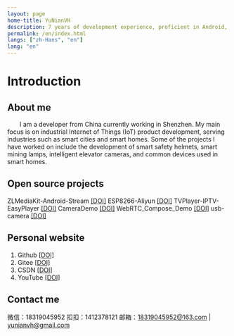 ```yaml
---
layout: page
home-title: YuNianVH
description: 7 years of development experience, proficient in Android, Java, C++, Arduino, Vue, and other programming languages.
permalink: /en/index.html
langs: ["zh-Hans", "en"]
lang: "en"
---
```


# Introduction

## About me

&emsp;&emsp;I am a developer from China currently working in Shenzhen. My main focus is on industrial Internet of Things (IoT) product development, serving industries such as smart cities and smart homes. Some of the projects I have worked on include the development of smart safety helmets, smart mining lamps, intelligent elevator cameras, and common devices used in smart homes.

## Open source projects

ZLMediaKit-Android-Stream [[DOI]](https://github.com/yunianvh/ZLMediaKit-Android-Stream)
ESP8266-Aliyun [[DOI]](https://github.com/yunianvh/ESP8266-Aliyun)
TVPlayer-IPTV-EasyPlayer [[DOI]](https://github.com/yunianvh/TVPlayer-IPTV-EasyPlayer)
CameraDemo [[DOI]](https://gitee.com/yunianvh/camera-demo)
WebRTC_Compose_Demo [[DOI]](https://gitee.com/yunianvh/web-rtc_-compose_-demo)
usb-camera [[DOI]](https://gitee.com/yunianvh/usb-camera)

## Personal website

1. Github [[DOI]](https://github.com/yunianvh)
2. Gitee [[DOI]](https://gitee.com/yunianvh)
3. CSDN [[DOI]](https://blog.csdn.net/qq_35350654)
4. YouTube [[DOI]](https://www.youtube.com/)

## Contact me

微信：18319045952
扣扣：1412378121
邮箱：18319045952@163.com | yunianvh@gmail.com
